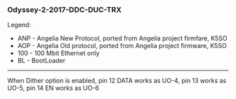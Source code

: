 ### Odyssey-2-2017-DDC-DUC-TRX

Legend:
* ANP - Angelia New Protocol, ported from Angelia project firmfare, K5SO
* AOP - Angelia Old protocol, ported from Angelia project firmware, K5SO
* 100 - 100 Mbit Ethernet only
* BL - BootLoader
---

  
  When Dither option is enabled, pin 12 DATA works as UO-4, pin 13 works as UO-5, pin 14 EN works as UO-6
  
  
